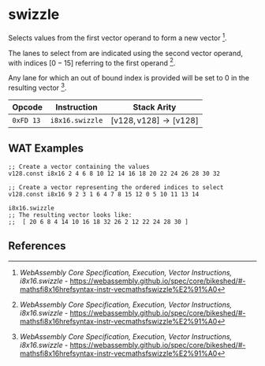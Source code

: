 
# swizzle

Selects values from the first vector operand to form a new vector [^§4.4.3.6].

The lanes to select from are indicated using the second vector operand, with indices $[0-15]$ referring to the first operand [^§4.4.3.6].

Any lane for which an out of bound index is provided will be set to 0 in the resulting vector [^§4.4.3.6].



| Opcode    | Instruction       | Stack Arity |
|-----------|-------------------|-------------|
| `0xFD 13` | `i8x16.swizzle`   | $[ \text{v128}, \text{v128} ] \to [ \text{v128} ]$ |


## WAT Examples

```wasm
;; Create a vector containing the values
v128.const i8x16 2 4 6 8 10 12 14 16 18 20 22 24 26 28 30 32

;; Create a vector representing the ordered indices to select
v128.const i8x16 9 2 3 1 6 4 7 8 15 12 0 5 10 11 13 14

i8x16.swizzle
;; The resulting vector looks like:
;;  [ 20 6 8 4 14 10 16 18 32 26 2 12 22 24 28 30 ]
```


## References

[^§4.4.3.6]: _WebAssembly Core Specification, Execution, Vector Instructions, i8x16.swizzle_ - <https://webassembly.github.io/spec/core/bikeshed/#-mathsfi8x16hrefsyntax-instr-vecmathsfswizzle%E2%91%A0>

